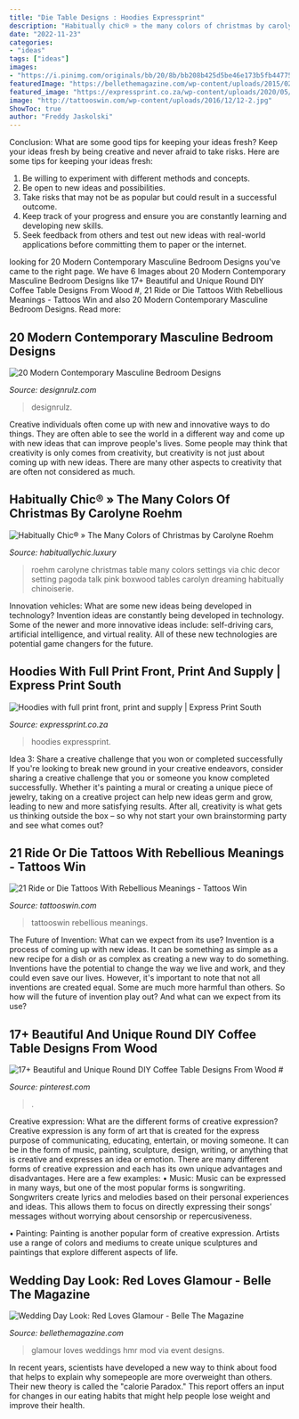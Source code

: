 ```yaml
---
title: "Die Table Designs : Hoodies Expressprint"
description: "Habitually chic® » the many colors of christmas by carolyne roehm"
date: "2022-11-23"
categories:
- "ideas"
tags: ["ideas"]
images:
- "https://i.pinimg.com/originals/bb/20/8b/bb208b425d5be46e173b5fb4477523e9.jpg"
featuredImage: "https://bellethemagazine.com/wp-content/uploads/2015/02/valentines-wedding.jpg"
featured_image: "https://expressprint.co.za/wp-content/uploads/2020/05/express-print-111-768x1152.jpg"
image: "http://tattooswin.com/wp-content/uploads/2016/12/12-2.jpg"
ShowToc: true
author: "Freddy Jaskolski"
---
```



Conclusion: What are some good tips for keeping your ideas fresh?
Keep your ideas fresh by being creative and never afraid to take risks. Here are some tips for keeping your ideas fresh:
1. Be willing to experiment with different methods and concepts.
2. Be open to new ideas and possibilities.
3. Take risks that may not be as popular but could result in a successful outcome. 
4. Keep track of your progress and ensure you are constantly learning and developing new skills. 
5. Seek feedback from others and test out new ideas with real-world applications before committing them to paper or the internet.

	

		
looking for 20 Modern Contemporary Masculine Bedroom Designs you've came to the right page. We have 6 Images about 20 Modern Contemporary Masculine Bedroom Designs like 17+ Beautiful and Unique Round DIY Coffee Table Designs From Wood #, 21 Ride or Die Tattoos With Rebellious Meanings - Tattoos Win and also 20 Modern Contemporary Masculine Bedroom Designs. Read more:
		
    
## 20 Modern Contemporary Masculine Bedroom Designs

<img loading=lazy src="https://cdn.designrulz.com/wp-content/uploads/2015/10/bedroom-designrulz-19.jpg" onerror="this.onerror=null;this.src='https://tse2.mm.bing.net/th?id=OIP.nG9ySlOiUZRex-7Qbbt5IQHaE7&amp;pid=15.1';" alt="20 Modern Contemporary Masculine Bedroom Designs">

_Source: designrulz.com_

>designrulz. 

	

Creative individuals often come up with new and innovative ways to do things. They are often able to see the world in a different way and come up with new ideas that can improve people's lives. Some people may think that creativity is only comes from creativity, but creativity is not just about coming up with new ideas. There are many other aspects to creativity that are often not considered as much.

    
## Habitually Chic® » The Many Colors Of Christmas By Carolyne Roehm

<img loading=lazy src="http://habituallychic.luxury/wp-content/uploads/sites/2/2013/12/carolyne-roehm-christmas-036.jpg" onerror="this.onerror=null;this.src='https://tse4.mm.bing.net/th?id=OIP.Jk9GaibLq8dphNfFhjb-9wHaLG&amp;pid=15.1';" alt="Habitually Chic® » The Many Colors of Christmas by Carolyne Roehm">

_Source: habituallychic.luxury_

>roehm carolyne christmas table many colors settings via chic decor setting pagoda talk pink boxwood tables carolyn dreaming habitually chinoiserie. 

	

Innovation vehicles: What are some new ideas being developed in technology?
Invention ideas are constantly being developed in technology. Some of the newer and more innovative ideas include: self-driving cars, artificial intelligence, and virtual reality. All of these new technologies are potential game changers for the future.

    
## Hoodies With Full Print Front, Print And Supply | Express Print South

<img loading=lazy src="https://expressprint.co.za/wp-content/uploads/2020/05/express-print-111-768x1152.jpg" onerror="this.onerror=null;this.src='https://tse2.mm.bing.net/th?id=OIP.YsmwwKuB4IeWcUzHlk3ZZgHaLH&amp;pid=15.1';" alt="Hoodies with full print front, print and supply | Express Print South">

_Source: expressprint.co.za_

>hoodies expressprint. 

	

Idea 3: Share a creative challenge that you won or completed successfully
If you're looking to break new ground in your creative endeavors, consider sharing a creative challenge that you or someone you know completed successfully. Whether it's painting a mural or creating a unique piece of jewelry, taking on a creative project can help new ideas germ and grow, leading to new and more satisfying results. After all, creativity is what gets us thinking outside the box – so why not start your own brainstorming party and see what comes out?

    
## 21 Ride Or Die Tattoos With Rebellious Meanings - Tattoos Win

<img loading=lazy src="http://tattooswin.com/wp-content/uploads/2016/12/12-2.jpg" onerror="this.onerror=null;this.src='https://tse4.mm.bing.net/th?id=OIP.vJlCSUcVSwUTUlWHAy84ZAHaJ6&amp;pid=15.1';" alt="21 Ride or Die Tattoos With Rebellious Meanings - Tattoos Win">

_Source: tattooswin.com_

>tattooswin rebellious meanings. 

	

The Future of Invention: What can we expect from its use?
Invention is a process of coming up with new ideas. It can be something as simple as a new recipe for a dish or as complex as creating a new way to do something. Inventions have the potential to change the way we live and work, and they could even save our lives. However, it's important to note that not all inventions are created equal. Some are much more harmful than others. So how will the future of invention play out? And what can we expect from its use?

    
## 17+ Beautiful And Unique Round DIY Coffee Table Designs From Wood #

<img loading=lazy src="https://i.pinimg.com/originals/bb/20/8b/bb208b425d5be46e173b5fb4477523e9.jpg" onerror="this.onerror=null;this.src='https://tse3.mm.bing.net/th?id=OIP.09QksC2XTgpMXL_5mwle2AHaLK&amp;pid=15.1';" alt="17+ Beautiful and Unique Round DIY Coffee Table Designs From Wood #">

_Source: pinterest.com_

>. 

	

Creative expression: What are the different forms of creative expression?
Creative expression is any form of art that is created for the express purpose of communicating, educating, entertain, or moving someone. It can be in the form of music, painting, sculpture, design, writing, or anything that is creative and expresses an idea or emotion. There are many different forms of creative expression and each has its own unique advantages and disadvantages. Here are a few examples: 
• Music: Music can be expressed in many ways, but one of the most popular forms is songwriting. Songwriters create lyrics and melodies based on their personal experiences and ideas. This allows them to focus on directly expressing their songs’ messages without worrying about censorship or repercusiveness. 

• Painting: Painting is another popular form of creative expression. Artists use a range of colors and mediums to create unique sculptures and paintings that explore different aspects of life.

    
## Wedding Day Look: Red Loves Glamour - Belle The Magazine

<img loading=lazy src="https://bellethemagazine.com/wp-content/uploads/2015/02/valentines-wedding.jpg" onerror="this.onerror=null;this.src='https://tse2.mm.bing.net/th?id=OIP.bvPB7g7rwoom5dVBrhJV5wHaIU&amp;pid=15.1';" alt="Wedding Day Look: Red Loves Glamour - Belle The Magazine">

_Source: bellethemagazine.com_

>glamour loves weddings hmr mod via event designs. 

	

In recent years, scientists have developed a new way to think about food that helps to explain why somepeople are more overweight than others. Their new theory is called the "calorie Paradox." This report offers an input for changes in our eating habits that might help people lose weight and improve their health.

